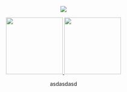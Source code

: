 <p align="center">
  <a href="https://github.com/xeyay">
    <img src="https://discord.c99.nl/widget/theme-1/369958674527158293.png"/>
     </a>
  </div>
<div align="center">
  <a href="https://github.com/xeyay">
    <img height="150em" src="https://github-readme-stats.vercel.app/api?username=xeyay&count_private=true&include_all_commits=true&show_icons=true&theme=dark&hide_border=false&show_owner=true"/>
    <img height="150em" src="https://github-readme-stats.vercel.app/api/top-langs/?username=xeyay&theme=dark&hide_border=false&&layout=compact"/>
  </a>

asdasdasd
